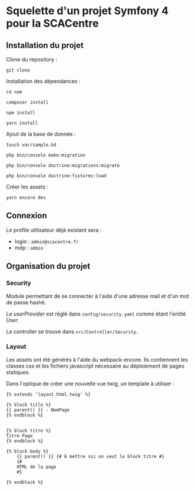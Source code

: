 # Squelette d'un projet Symfony 4 pour la SCACentre



## Installation du projet

Clone du repository :

``git clone ``



Installation des dépendances :

``cd nom``

``composer install``

``npm install``

``yarn install``



Ajout de la base de donnée : 

``touch var/sample.bd``

``php bin/console make:migration``

``php bin/console doctrine:migrations:migrate``

``php bin/console doctrine:fixtures:load``



Créer les assets :

``yarn encore dev``



## Connexion

Le profile utilisateur déjà existant sera : 

- login : ``admin@scacentre.fr``
- mdp : ``admin``



## Organisation du projet

### Security

Module permettant de se connecter à l'aide d'une adresse mail et d'un mot de passe hashé.

Le *userProvider* est réglé dans ``config/security.yaml`` comme étant l'entité *User*.

Le controller se trouve dans ``src/Controller/Security``.



### Layout

Les assets ont été générés à l'aide du webpack-encore. Ils contiennent les classes css et les fichiers javascript nécessaire au déploiement de pages statiques.



Dans l'optique de créer une nouvelle vue twig, un template à utiliser : 

```twig
{% extends 'layout.html.twig' %}

{% block title %}
{{ parent() }} - NomPage
{% endblock %}


{% block titre %}
Titre Page
{% endblock %}

{% block body %}
    {{ parent() }} {# À mettre ssi on veut le block titre #}
    {#
    HTML de la page
    #}
    
{% endblock %}

```










